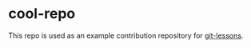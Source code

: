 # cool-repo

This repo is used as an example contribution repository for [git-lessons](https://github.com/chssigma/git-lessons).

